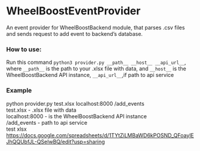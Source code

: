 # WheelBoostEventProvider
An event provider for WheelBoostBackend module, that parses .csv files and sends request to add event to backend’s database.

### How to use:
Run this command `python3 provider.py __path__ __host__ __api_url__`, where `__path__` is the path to your .xlsx file with data, and `__host__` is the WheelBoostBackend API instance, `__api_url__`,if path to api service 
### Example
python provider.py test.xlsx localhost:8000 /add_events  
test.xlsx - .xlsx file with data  
localhost:8000 - is the WheelBoostBackend API instance  
/add_events - path to api service  
test xlsx  
https://docs.google.com/spreadsheets/d/1TYtZiLMBaWD6kPOSND_QFoaylEJhQQUbfJL-QSeIwBQ/edit?usp=sharing  
